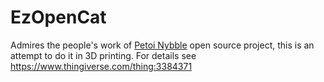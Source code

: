 # EzOpenCat
Admires the people's work of [Petoi Nybble](https://www.hackster.io/RzLi/petoi-nybble-944867) open source project, this is an attempt to do it in 3D printing. For details see https://www.thingiverse.com/thing:3384371
